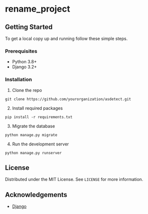 # rename_project


<!-- COLOCAR AQUI UM PRINT DA APLICAÇÂO, PROVAVELMENTE DAQUI PRA BAIXO VAI SER O REPO -->

## Getting Started

To get a local copy up and running follow these simple steps.

### Prerequisites

- Python 3.8+
- Django 3.2+

### Installation

1. Clone the repo

```
git clone https://github.com/yourorganization/asdetect.git
```
2. Install required packages

```
pip install -r requirements.txt
```

3. Migrate the database

```
python manage.py migrate

```

4. Run the development server

```
python manage.py runserver
```


## License

Distributed under the MIT License. See `LICENSE` for more information.


## Acknowledgements

- [Django](https://www.djangoproject.com/)
